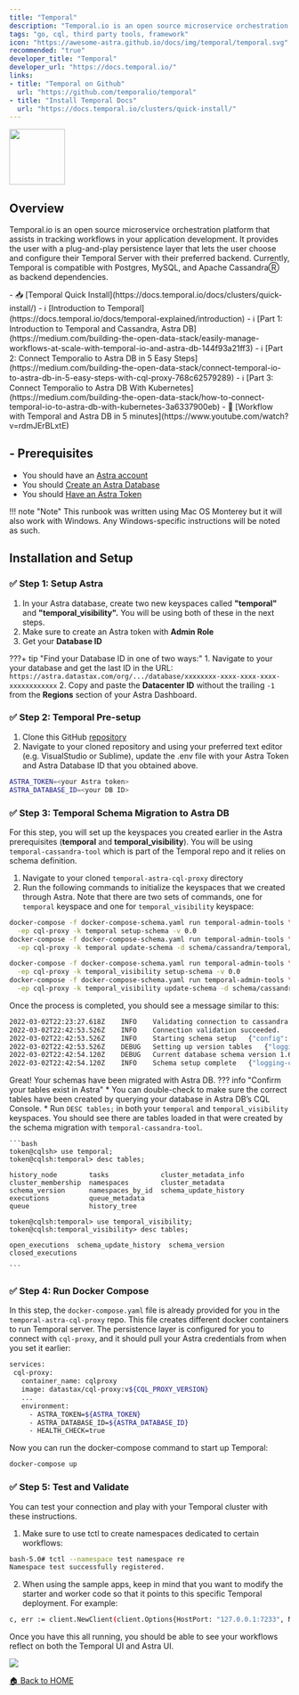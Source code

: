 ```yaml
---
title: "Temporal"
description: "Temporal.io is an open source microservice orchestration platform that assists in tracking workflows in your application development. It provides the user with a plug-and-play persistence layer that lets the user choose and configure their Temporal Server with their preferred backend. Currently, Temporal is compatible with Postgres, MySQL, and Apache CassandraⓇ as backend dependencies."
tags: "go, cql, third party tools, framework"
icon: "https://awesome-astra.github.io/docs/img/temporal/temporal.svg"
recommended: "true"
developer_title: "Temporal"
developer_url: "https://docs.temporal.io/"
links:
- title: "Temporal on Github"
  url: "https://github.com/temporalio/temporal"
- title: "Install Temporal Docs"
  url: "https://docs.temporal.io/clusters/quick-install/"
---
```


<div class="nosurface" markdown="1">

<img src="https://awesome-astra.github.io/docs/img/temporal/temporal-logo-dark.svg" height="100px" />
</div>

## Overview

Temporal.io is an open source microservice orchestration platform that assists in tracking workflows in your application development. It provides the user with a plug-and-play persistence layer that lets the user choose and configure their Temporal Server with their preferred backend. Currently, Temporal is compatible with Postgres, MySQL, and Apache CassandraⓇ as backend dependencies. 
<div class="nosurface" markdown="1">
- <span class="nosurface" markdown="1">📥 </span>[Temporal Quick Install](https://docs.temporal.io/docs/clusters/quick-install/)
- <span class="nosurface" markdown="1">ℹ️ </span>[Introduction to Temporal](https://docs.temporal.io/docs/temporal-explained/introduction)
- <span class="nosurface" markdown="1">ℹ️ </span>[Part 1: Introduction to Temporal and Cassandra, Astra DB](https://medium.com/building-the-open-data-stack/easily-manage-workflows-at-scale-with-temporal-io-and-astra-db-144f93a21ff3)
- <span class="nosurface" markdown="1">ℹ️ </span>[Part 2: Connect Temporalio to Astra DB in 5 Easy Steps](https://medium.com/building-the-open-data-stack/connect-temporal-io-to-astra-db-in-5-easy-steps-with-cql-proxy-768c62579289)
- <span class="nosurface" markdown="1">ℹ️ </span>[Part 3: Connect Temporalio to Astra DB With Kubernetes](https://medium.com/building-the-open-data-stack/how-to-connect-temporal-io-to-astra-db-with-kubernetes-3a6337900eb)
- <span class="nosurface" markdown="1">🎥 </span>[Workflow with Temporal and Astra DB in 5 minutes](https://www.youtube.com/watch?v=rdmJErBLxtE)
</div>

## - Prerequisites
<ul class="prerequisites">
  <li class="nosurface">You should have an <a href="https://astra.dev/3B7HcYo">Astra account</a></li>
  <li class="nosurface">You should <a href="https://awesome-astra.github.io/docs/pages/astra/create-instance/">Create an Astra Database</a></li>
  <li class="nosurface">You should <a href="https://awesome-astra.github.io/docs/pages/astra/create-token/">Have an Astra Token</a></li>
</ul>

!!! note "Note"
     This runbook was written using Mac OS Monterey but it will also work with Windows. Any Windows-specific instructions will be noted as such.  

## Installation and Setup

### <span class="nosurface">✅ </span>Step 1: Setup Astra

1. In your Astra database, create two new keyspaces called **"temporal"** and **"temporal_visibility".** You will be using both of these in the next steps.
2. Make sure to create an Astra token with **Admin Role**
3. Get your **Database ID**

???+ tip "Find your Database ID in one of two ways:"
    1. Navigate to your your database and get the last ID in the URL: `https://astra.datastax.com/org/.../database/xxxxxxxx-xxxx-xxxx-xxxx-xxxxxxxxxxxx`
    2. Copy and paste the **Datacenter ID** without the trailing `-1` from the **Regions** section of your Astra Dashboard. 


### <span class="nosurface">✅ </span>Step 2: Temporal Pre-setup

1. Clone this GitHub [repository](https://github.com/mpenick/temporal-astra-cql-proxy)
2. Navigate to your cloned repository and using your preferred text editor (e.g. VisualStudio or Sublime), update the .env file with your Astra Token and Astra Database ID that you obtained above. 
```bash
ASTRA_TOKEN=<your Astra token>
ASTRA_DATABASE_ID=<your DB ID>
```

### <span class="nosurface">✅ </span>Step 3: Temporal Schema Migration to Astra DB

For this step, you will set up the keyspaces you created earlier in the Astra prerequisites (**temporal** and **temporal_visibility**). You will be using `temporal-cassandra-tool` which is part of the Temporal repo and it relies on schema definition. 

1. Navigate to your cloned `temporal-astra-cql-proxy` directory
2. Run the following commands to initialize the keyspaces that we created through Astra. Note that there are two sets of commands, one for `temporal` keyspace and one for `temporal_visibility` keyspace:

```bash
docker-compose -f docker-compose-schema.yaml run temporal-admin-tools \
  -ep cql-proxy -k temporal setup-schema -v 0.0
docker-compose -f docker-compose-schema.yaml run temporal-admin-tools \
  -ep cql-proxy -k temporal update-schema -d schema/cassandra/temporal/versioned/

docker-compose -f docker-compose-schema.yaml run temporal-admin-tools \
  -ep cql-proxy -k temporal_visibility setup-schema -v 0.0
docker-compose -f docker-compose-schema.yaml run temporal-admin-tools \
  -ep cql-proxy -k temporal_visibility update-schema -d schema/cassandra/visibility/versioned/
```

Once the process is completed, you should see a message similar to this: 

```bash
2022-03-02T22:23:27.618Z	INFO	Validating connection to cassandra cluster.	{"logging-call-at": "cqlclient.go:112"}
2022-03-02T22:42:53.526Z	INFO	Connection validation succeeded.	{"logging-call-at": "cqlclient.go:118"}
2022-03-02T22:42:53.526Z	INFO	Starting schema setup	{"config": {"SchemaFilePath":"","InitialVersion":"0.0","Overwrite":false,"DisableVersioning":false}, "logging-call-at": "setuptask.go:57"}
2022-03-02T22:42:53.526Z	DEBUG	Setting up version tables	{"logging-call-at": "setuptask.go:67"}
2022-03-02T22:42:54.120Z	DEBUG	Current database schema version 1.6 is greater than initial schema version 0.0. Skip version upgrade	{"logging-call-at": "setuptask.go:116"}
2022-03-02T22:42:54.120Z	INFO	Schema setup complete	{"logging-call-at": "setuptask.go:131"}
```

Great! Your schemas have been migrated with Astra DB. 
??? info "Confirm your tables exist in Astra"
    * You can double-check to make sure the correct tables have been created by querying your database in Astra DB’s CQL Console. 
    * Run `DESC tables;` in both your `temporal` and `temporal_visibility` keyspaces. You should see there are tables loaded in that were created by the schema migration with `temporal-cassandra-tool`.

    ```bash
    token@cqlsh> use temporal;
    token@cqlsh:temporal> desc tables;

    history_node        tasks             cluster_metadata_info
    cluster_membership  namespaces        cluster_metadata     
    schema_version      namespaces_by_id  schema_update_history
    executions          queue_metadata  
    queue               history_tree    

    token@cqlsh:temporal> use temporal_visibility;
    token@cqlsh:temporal_visibility> desc tables;

    open_executions  schema_update_history  schema_version  closed_executions

    ```

### <span class="nosurface">✅ </span>Step 4: Run Docker Compose
In this step, the `docker-compose.yaml` file is already provided for you in the `temporal-astra-cql-proxy` repo. This file creates different docker containers to run Temporal server. The persistence layer is configured for you to connect with `cql-proxy`, and it should pull your Astra credentials from when you set it earlier:

```bash
services:
 cql-proxy:
   container_name: cqlproxy
   image: datastax/cql-proxy:v${CQL_PROXY_VERSION}
   ...
   environment:
     - ASTRA_TOKEN=${ASTRA_TOKEN}
     - ASTRA_DATABASE_ID=${ASTRA_DATABASE_ID}
     - HEALTH_CHECK=true
```

Now you can run the docker-compose command to start up Temporal: 
```bash
docker-compose up
```






### <span class="nosurface">✅ </span> Step 5: Test and Validate
You can test your connection and play with your Temporal cluster with these instructions.

1. Make sure to use tctl to create namespaces dedicated to certain workflows:
```bash
bash-5.0# tctl --namespace test namespace re
Namespace test successfully registered.
```
2. When using the sample apps, keep in mind that you want to modify the starter and worker code so that it points to this specific Temporal deployment. For example:
```bash
c, err := client.NewClient(client.Options{HostPort: "127.0.0.1:7233", Namespace: "test"})
```

Once you have this all running, you should be able to see your workflows reflect on both the Temporal UI and Astra UI.

<img src="https://awesome-astra.github.io/docs/img/temporal/temporal-06-test-validate.png"  />


[🏠 Back to HOME](https://awesome-astra.github.io/docs/)

